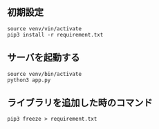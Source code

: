 ## 初期設定
```
source venv/vin/activate
pip3 install -r requirement.txt
```

## サーバを起動する
```
source venv/bin/activate
python3 app.py
```

## ライブラリを追加した時のコマンド
```
pip3 freeze > requirement.txt  
```